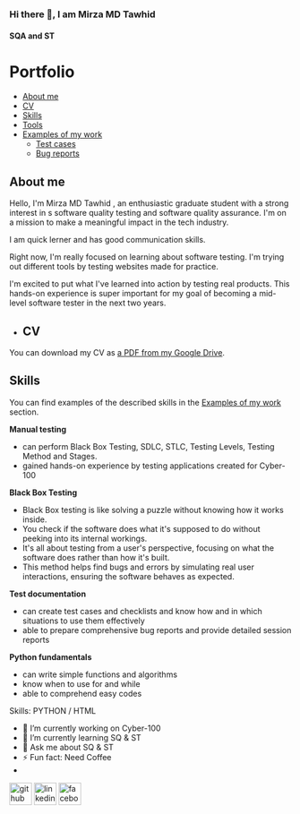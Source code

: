 ### Hi there 👋, I am Mirza MD Tawhid


#### SQA and ST 

# Portfolio
- [About me](#about-me)
- [CV](#cv)
- [Skills](#skills)
- [Tools](#tools)
- [Examples of my work](#examples-of-my-work)
  * [Test cases](#test-cases)
  * [Bug reports](#bug-reports)
    


## About me

Hello, I'm Mirza MD Tawhid , an enthusiastic graduate student with a strong interest in s software quality testing and software quality assurance. I'm on a mission to make a meaningful impact in the tech industry.

I am quick lerner and has good communication skills.

Right now, I'm really focused on learning about software testing. I'm  trying out different tools by testing websites made for practice.

I'm excited to put what I've learned into action by testing real products. This hands-on experience is super important for my goal of becoming a mid-level software tester in the next two years.

- ## CV

  
You can download my CV as [a PDF from my Google Drive](https://drive.google.com/file/d/1eeEUf1BZsGPtO_L58q95h1UJWZyvU93q/view?usp=sharing).


## Skills

You can find examples of the described skills in the [Examples of my work](#examples-of-my-work) section.


__Manual testing__
  * can perform Black Box Testing, SDLC, STLC, Testing Levels, Testing Method and Stages.
  * gained hands-on experience by testing applications created for Cyber-100

__Black Box Testing__
* Black Box testing is like solving a puzzle without knowing how it works inside.
* You check if the software does what it's supposed to do without peeking into its internal workings.
* It's all about testing from a user's perspective, focusing on what the software does rather than how it's built.
* This method helps find bugs and errors by simulating real user interactions, ensuring the software behaves as expected.

__Test documentation__
  * can create test cases and checklists and know how and in which situations to use them effectively
  * able to prepare comprehensive bug reports and provide detailed session reports

__Python fundamentals__
  * can write simple functions and algorithms
  * know when to use for and while
  * able to comprehend easy codes






Skills: PYTHON / HTML 

- 🔭 I’m currently working on Cyber-100 
- 🌱 I’m currently learning SQ & ST 
- 💬 Ask me about SQ & ST 
- ⚡ Fun fact: Need Coffee
- 
[<img src='https://cdn.jsdelivr.net/npm/simple-icons@3.0.1/icons/github.svg' alt='github' height='40'>](https://github.com/tawhidmirza)  [<img src='https://cdn.jsdelivr.net/npm/simple-icons@3.0.1/icons/linkedin.svg' alt='linkedin' height='40'>](https://www.linkedin.com/in/https://www.linkedin.com/in/mirza-tawhid-a548091bb//)  [<img src='https://cdn.jsdelivr.net/npm/simple-icons@3.0.1/icons/facebook.svg' alt='facebook' height='40'>](https://www.facebook.com/https://www.facebook.com/mehmed.hossain.tbf/)  

